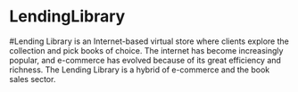 # LendingLibrary
#Lending Library is an Internet-based virtual store where clients explore the collection and pick books of choice. The internet has become increasingly popular, and e-commerce has evolved because of its great efficiency and richness. The Lending Library is a hybrid of e-commerce and the book sales sector. 

